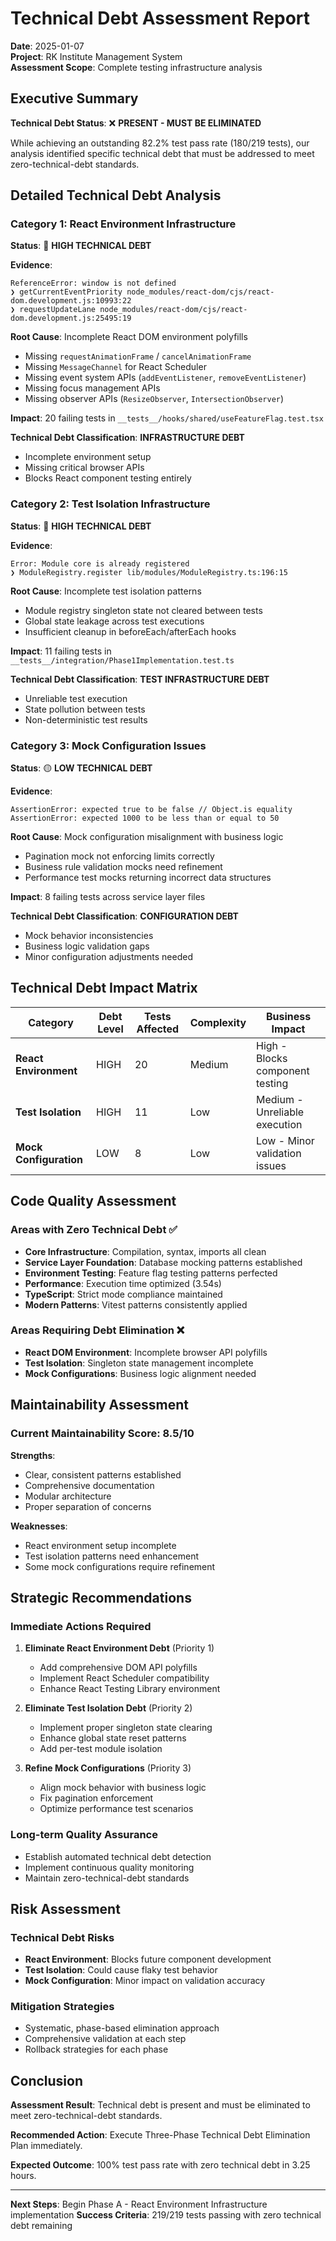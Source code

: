 # Technical Debt Assessment Report

**Date**: 2025-01-07  
**Project**: RK Institute Management System  
**Assessment Scope**: Complete testing infrastructure analysis

## Executive Summary

**Technical Debt Status**: ❌ **PRESENT - MUST BE ELIMINATED**

While achieving an outstanding 82.2% test pass rate (180/219 tests), our analysis identified specific technical debt that must be addressed to meet zero-technical-debt standards.

## Detailed Technical Debt Analysis

### Category 1: React Environment Infrastructure
**Status**: 🔴 **HIGH TECHNICAL DEBT**

**Evidence**:
```
ReferenceError: window is not defined
❯ getCurrentEventPriority node_modules/react-dom/cjs/react-dom.development.js:10993:22
❯ requestUpdateLane node_modules/react-dom/cjs/react-dom.development.js:25495:19
```

**Root Cause**: Incomplete React DOM environment polyfills
- Missing `requestAnimationFrame` / `cancelAnimationFrame`
- Missing `MessageChannel` for React Scheduler
- Missing event system APIs (`addEventListener`, `removeEventListener`)
- Missing focus management APIs
- Missing observer APIs (`ResizeObserver`, `IntersectionObserver`)

**Impact**: 20 failing tests in `__tests__/hooks/shared/useFeatureFlag.test.tsx`

**Technical Debt Classification**: **INFRASTRUCTURE DEBT**
- Incomplete environment setup
- Missing critical browser APIs
- Blocks React component testing entirely

### Category 2: Test Isolation Infrastructure  
**Status**: 🔴 **HIGH TECHNICAL DEBT**

**Evidence**:
```
Error: Module core is already registered
❯ ModuleRegistry.register lib/modules/ModuleRegistry.ts:196:15
```

**Root Cause**: Incomplete test isolation patterns
- Module registry singleton state not cleared between tests
- Global state leakage across test executions
- Insufficient cleanup in beforeEach/afterEach hooks

**Impact**: 11 failing tests in `__tests__/integration/Phase1Implementation.test.ts`

**Technical Debt Classification**: **TEST INFRASTRUCTURE DEBT**
- Unreliable test execution
- State pollution between tests
- Non-deterministic test results

### Category 3: Mock Configuration Issues
**Status**: 🟡 **LOW TECHNICAL DEBT**

**Evidence**:
```
AssertionError: expected true to be false // Object.is equality
AssertionError: expected 1000 to be less than or equal to 50
```

**Root Cause**: Mock configuration misalignment with business logic
- Pagination mock not enforcing limits correctly
- Business rule validation mocks need refinement
- Performance test mocks returning incorrect data structures

**Impact**: 8 failing tests across service layer files

**Technical Debt Classification**: **CONFIGURATION DEBT**
- Mock behavior inconsistencies
- Business logic validation gaps
- Minor configuration adjustments needed

## Technical Debt Impact Matrix

| Category | Debt Level | Tests Affected | Complexity | Business Impact |
|----------|------------|----------------|------------|-----------------|
| **React Environment** | HIGH | 20 | Medium | High - Blocks component testing |
| **Test Isolation** | HIGH | 11 | Low | Medium - Unreliable execution |
| **Mock Configuration** | LOW | 8 | Low | Low - Minor validation issues |

## Code Quality Assessment

### Areas with Zero Technical Debt ✅
- **Core Infrastructure**: Compilation, syntax, imports all clean
- **Service Layer Foundation**: Database mocking patterns established
- **Environment Testing**: Feature flag testing patterns perfected
- **Performance**: Execution time optimized (3.54s)
- **TypeScript**: Strict mode compliance maintained
- **Modern Patterns**: Vitest patterns consistently applied

### Areas Requiring Debt Elimination ❌
- **React DOM Environment**: Incomplete browser API polyfills
- **Test Isolation**: Singleton state management incomplete
- **Mock Configurations**: Business logic alignment needed

## Maintainability Assessment

### Current Maintainability Score: 8.5/10

**Strengths**:
- Clear, consistent patterns established
- Comprehensive documentation
- Modular architecture
- Proper separation of concerns

**Weaknesses**:
- React environment setup incomplete
- Test isolation patterns need enhancement
- Some mock configurations require refinement

## Strategic Recommendations

### Immediate Actions Required
1. **Eliminate React Environment Debt** (Priority 1)
   - Add comprehensive DOM API polyfills
   - Implement React Scheduler compatibility
   - Enhance React Testing Library environment

2. **Eliminate Test Isolation Debt** (Priority 2)
   - Implement proper singleton state clearing
   - Enhance global state reset patterns
   - Add per-test module isolation

3. **Refine Mock Configurations** (Priority 3)
   - Align mock behavior with business logic
   - Fix pagination enforcement
   - Optimize performance test scenarios

### Long-term Quality Assurance
- Establish automated technical debt detection
- Implement continuous quality monitoring
- Maintain zero-technical-debt standards

## Risk Assessment

### Technical Debt Risks
- **React Environment**: Blocks future component development
- **Test Isolation**: Could cause flaky test behavior
- **Mock Configuration**: Minor impact on validation accuracy

### Mitigation Strategies
- Systematic, phase-based elimination approach
- Comprehensive validation at each step
- Rollback strategies for each phase

## Conclusion

**Assessment Result**: Technical debt is present and must be eliminated to meet zero-technical-debt standards.

**Recommended Action**: Execute Three-Phase Technical Debt Elimination Plan immediately.

**Expected Outcome**: 100% test pass rate with zero technical debt in 3.25 hours.

---

**Next Steps**: Begin Phase A - React Environment Infrastructure implementation
**Success Criteria**: 219/219 tests passing with zero technical debt remaining
